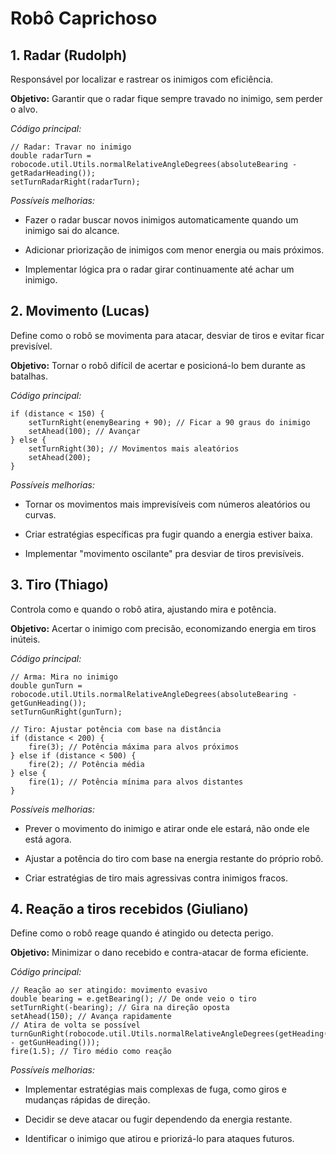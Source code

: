 # Robô Caprichoso




## 1. Radar (Rudolph)

Responsável por localizar e rastrear os inimigos com eficiência.

**Objetivo:** Garantir que o radar fique sempre travado no inimigo, sem perder o alvo.

_Código principal:_

```
// Radar: Travar no inimigo
double radarTurn = robocode.util.Utils.normalRelativeAngleDegrees(absoluteBearing - getRadarHeading());
setTurnRadarRight(radarTurn);
```

_Possíveis melhorias:_

* Fazer o radar buscar novos inimigos automaticamente quando um inimigo sai do alcance.

* Adicionar priorização de inimigos com menor energia ou mais próximos.

* Implementar lógica pra o radar girar continuamente até achar um inimigo.




## 2. Movimento (Lucas)

Define como o robô se movimenta para atacar, desviar de tiros e evitar ficar previsível.

**Objetivo:** Tornar o robô difícil de acertar e posicioná-lo bem durante as batalhas.

_Código principal:_

```
if (distance < 150) {
    setTurnRight(enemyBearing + 90); // Ficar a 90 graus do inimigo
    setAhead(100); // Avançar
} else {
    setTurnRight(30); // Movimentos mais aleatórios
    setAhead(200);
}
```

_Possíveis melhorias:_

* Tornar os movimentos mais imprevisíveis com números aleatórios ou curvas.

* Criar estratégias específicas pra fugir quando a energia estiver baixa.

* Implementar "movimento oscilante" pra desviar de tiros previsíveis.




## 3. Tiro (Thiago)

Controla como e quando o robô atira, ajustando mira e potência.

**Objetivo:** Acertar o inimigo com precisão, economizando energia em tiros inúteis.

_Código principal:_

```
// Arma: Mira no inimigo
double gunTurn = robocode.util.Utils.normalRelativeAngleDegrees(absoluteBearing - getGunHeading());
setTurnGunRight(gunTurn);

// Tiro: Ajustar potência com base na distância
if (distance < 200) {
    fire(3); // Potência máxima para alvos próximos
} else if (distance < 500) {
    fire(2); // Potência média
} else {
    fire(1); // Potência mínima para alvos distantes
}
```

_Possíveis melhorias:_

* Prever o movimento do inimigo e atirar onde ele estará, não onde ele está agora.

* Ajustar a potência do tiro com base na energia restante do próprio robô.

* Criar estratégias de tiro mais agressivas contra inimigos fracos.




## 4. Reação a tiros recebidos (Giuliano)

Define como o robô reage quando é atingido ou detecta perigo.

**Objetivo:** Minimizar o dano recebido e contra-atacar de forma eficiente.

_Código principal:_

```
// Reação ao ser atingido: movimento evasivo
double bearing = e.getBearing(); // De onde veio o tiro
setTurnRight(-bearing); // Gira na direção oposta
setAhead(150); // Avança rapidamente
// Atira de volta se possível
turnGunRight(robocode.util.Utils.normalRelativeAngleDegrees(getHeading() - getGunHeading()));
fire(1.5); // Tiro médio como reação
```

_Possíveis melhorias:_

* Implementar estratégias mais complexas de fuga, como giros e mudanças rápidas de direção.

* Decidir se deve atacar ou fugir dependendo da energia restante.

* Identificar o inimigo que atirou e priorizá-lo para ataques futuros.

